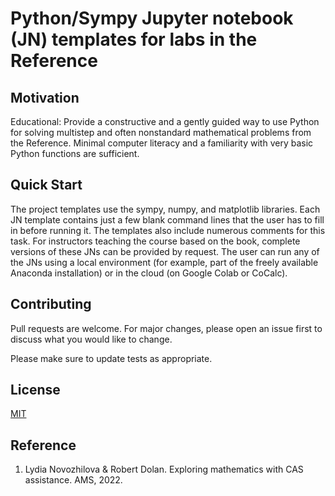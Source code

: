 # Python/Sympy Jupyter notebook (JN) templates for labs in the Reference  

## Motivation
Educational: Provide a constructive and a gently guided way to use Python for solving multistep and often nonstandard mathematical problems from the Reference. Minimal computer literacy and a familiarity with very basic Python functions are sufficient.

## Quick Start
The project templates use the sympy, numpy, and matplotlib libraries. Each JN template contains just a few blank command lines that the user has to fill in before running it. The templates also include numerous comments for this task. For instructors teaching the course based on the book, complete versions of these JNs can be provided by request. The user can run any of the JNs using a local environment (for example, part of the freely available Anaconda installation) or in the cloud (on Google Colab or CoCalc). 

## Contributing

Pull requests are welcome. For major changes, please open an issue first
to discuss what you would like to change.

Please make sure to update tests as appropriate.

## License

[MIT](https://choosealicense.com/licenses/mit/)

## Reference
1. Lydia Novozhilova & Robert Dolan. Exploring mathematics with CAS assistance. AMS, 2022.
